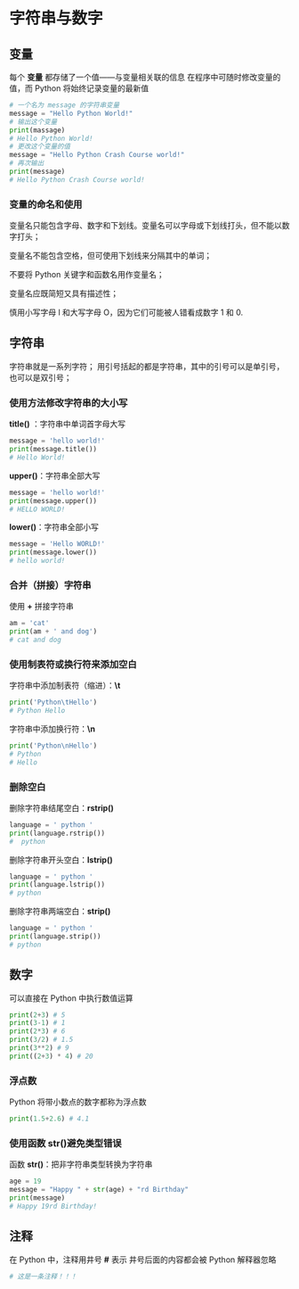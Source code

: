 
# 字符串与数字

## 变量

每个 **变量** 都存储了一个值——与变量相关联的信息
在程序中可随时修改变量的值，而 Python 将始终记录变量的最新值

```python
# 一个名为 message 的字符串变量
message = "Hello Python World!"
# 输出这个变量
print(massage)
# Hello Python World!
# 更改这个变量的值
message = "Hello Python Crash Course world!"
# 再次输出
print(message)
# Hello Python Crash Course world!
```

### 变量的命名和使用

变量名只能包含字母、数字和下划线。变量名可以字母或下划线打头，但不能以数字打头；

变量名不能包含空格，但可使用下划线来分隔其中的单词；

不要将 Python 关键字和函数名用作变量名；

变量名应既简短又具有描述性；

慎用小写字母 l 和大写字母 O，因为它们可能被人错看成数字 1 和 0.

## 字符串

字符串就是一系列字符；
用引号括起的都是字符串，其中的引号可以是单引号，也可以是双引号；

### 使用方法修改字符串的大小写

**title()** ：字符串中单词首字母大写

```python
message = 'hello world!'
print(message.title())
# Hello World!
```

**upper()**：字符串全部大写

```python
message = 'hello world!'
print(message.upper())
# HELLO WORLD!
```

**lower()**：字符串全部小写

```python
message = 'Hello WORLD!'
print(message.lower())
# hello world!
```

### 合并（拼接）字符串

使用 **+** 拼接字符串

```python
am = 'cat'
print(am + ' and dog')
# cat and dog
```

### 使用制表符或换行符来添加空白

字符串中添加制表符（缩进）：**\t**

```python
print('Python\tHello')
# Python Hello
```

字符串中添加换行符：**\n**

```python
print('Python\nHello')
# Python
# Hello
```

### 删除空白

删除字符串结尾空白：**rstrip()**

```python
language = ' python '
print(language.rstrip())
#  python
```

删除字符串开头空白：**lstrip()**

```python
language = ' python '
print(language.lstrip())
# python
```

删除字符串两端空白：**strip()**

```python
language = ' python '
print(language.strip())
# python
```

## 数字

可以直接在 Python 中执行数值运算

```python
print(2+3) # 5
print(3-1) # 1
print(2*3) # 6
print(3/2) # 1.5
print(3**2) # 9
print((2+3) * 4) # 20
```

### 浮点数

Python 将带小数点的数字都称为浮点数

```python
print(1.5+2.6) # 4.1
```

### 使用函数 str()避免类型错误

函数 **str()**：把非字符串类型转换为字符串

```python
age = 19
message = "Happy " + str(age) + "rd Birthday"
print(message)
# Happy 19rd Birthday!
```

## 注释

在 Python 中，注释用井号 **#** 表示
井号后面的内容都会被 Python 解释器忽略

```python
# 这是一条注释！！！
```
